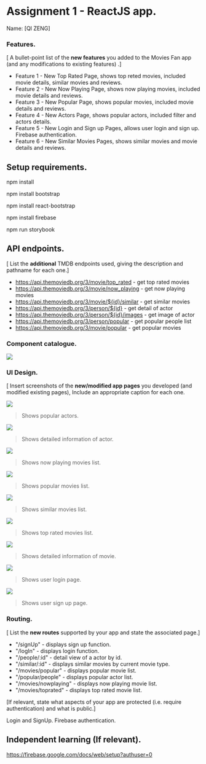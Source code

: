 # Assignment 1 - ReactJS app.

Name: [QI ZENG]

### Features.
[ A bullet-point list of the __new features__ you added to the Movies Fan app (and any modifications to existing features) .]
 
+ Feature 1 - New Top Rated Page, shows top reted movies, included movie details, similar movies and reviews.
+ Feature 2 - New Now Playing Page, shows now playing movies, included movie details and reviews.
+ Feature 3 - New Popular Page, shows popular movies, included movie details and reviews.
+ Feature 4 - New Actors Page, shows popular actors, included filter and actors details.
+ Feature 5 - New Login and Sign up Pages, allows user login and sign up. Firebase authentication.
+ Feature 6 - New Similar Movies Pages, shows similar movies and movie details and reviews.

## Setup requirements.

npm install

npm install bootstrap

npm install react-bootstrap

npm install firebase

npm run storybook

## API endpoints.

[ List the __additional__ TMDB endpoints used, giving the description and pathname for each one.] 

+ https://api.themoviedb.org/3/movie/top_rated - get top rated movies
+ https://api.themoviedb.org/3/movie/now_playing - get now playing movies
+ https://api.themoviedb.org/3/movie/${id}/similar - get similar movies
+ https://api.themoviedb.org/3/person/${id} - get detail of actor
+ https://api.themoviedb.org/3/person/${id}/images - get image of actor
+ https://api.themoviedb.org/3/person/popular - get popular people list
+ https://api.themoviedb.org/3/movie/popular - get popular movies

### Component catalogue.

![](./images/storybook.png)

### UI Design.

[ Insert screenshots of the __new/modified app pages__ you developed (and modified existing pages), Include an appropriate caption for each one.

![ ](./images/popularActors.png)

>Shows popular actors.

![ ](./images/actor'sDetail.png)

>Shows detailed information of actor.

![ ](./images/nowPlaying.png)

>Shows now playing movies list.

![ ](./images/popularMovies.png)

>Shows popular movies list.

![ ](./images/similarMovies.png)

>Shows similar movies list.

![ ](./images/topRated.png)

>Shows top rated movies list.

![ ](./images/movieDetail.png)

>Shows detailed information of movie.

![ ](./images/login.png)

>Shows user login page.

![ ](./images/signUp.png)

>Shows user sign up page.


### Routing.

[ List the __new routes__ supported by your app and state the associated page.]

+ "/signUp" - displays sign up function.
+ "/logIn" - displays login function.
+ "/people/:id" - detail view of a actor by id.
+ "/similar/:id" - displays similar movies by current movie type.
+ "/movies/popular" - displays popular movie list.
+ "/popular/people" - displays popular actor list.
+ "/movies/nowplaying" - displays now playing movie list.
+ "/movies/toprated" - displays top rated movie list.

[If relevant, state what aspects of your app are protected (i.e. require authentication) and what is public.]

Login and SignUp. Firebase authentication.

## Independent learning (If relevant).

https://firebase.google.com/docs/web/setup?authuser=0
